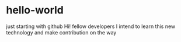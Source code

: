 # hello-world
just starting with github
Hi! fellow developers 
I intend to learn this new technology and make contribution on the way 

